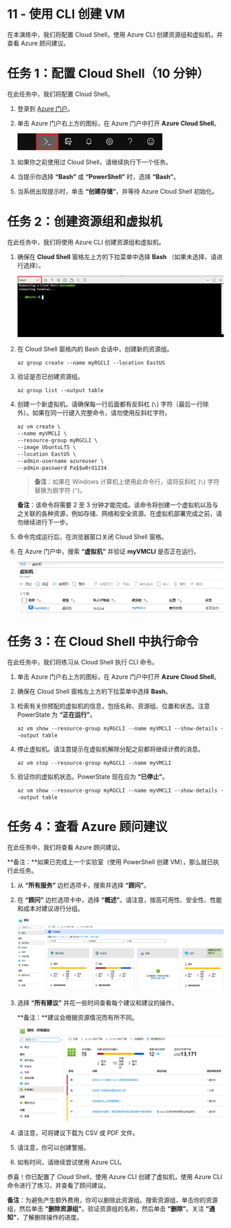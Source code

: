 ﻿---
wts:
    title: '11 - 使用 CLI 创建 VM（10 分钟）'
    module: '模块 03：描述核心解决方案和管理工具'
---
# 11 - 使用 CLI 创建 VM

在本演练中，我们将配置 Cloud Shell，使用 Azure CLI 创建资源组和虚拟机，并查看 Azure 顾问建议。 

# 任务 1：配置 Cloud Shell（10 分钟）

在此任务中，我们将配置 Cloud Shell。 

1. 登录到 [Azure 门户](https://portal.azure.com)。

2. 单击 Azure 门户右上方的图标，在 Azure 门户中打开 **Azure Cloud Shell**。

    ![Azure 门户“Azure Cloud Shell”图标的屏幕截图。](../images/1002.png)

3. 如果你之前使用过 Cloud Shell，请继续执行下一个任务。 

4. 当提示你选择 **“Bash”** 或 **“PowerShell”** 时，选择 **“Bash”**。 

5. 当系统出现提示时，单击 **“创建存储”**，并等待 Azure Cloud Shell 初始化。 

# 任务 2：创建资源组和虚拟机

在此任务中，我们将使用 Azure CLI 创建资源组和虚拟机。  

1. 确保在 **Cloud Shell** 窗格左上方的下拉菜单中选择 **Bash** （如果未选择，请进行选择）。

    ![Azure 门户 Azure Cloud Shell 的屏幕截图，其中突出显示了 Bash 下拉列表。](../images/1002a.png)

2. 在 Cloud Shell 窗格内的 Bash 会话中，创建新的资源组。 

    ```cli
    az group create --name myRGCLI --location EastUS
    ```

3. 验证是否已创建资源组。

    ```cli
    az group list --output table
    ```

4. 创建一个新虚拟机。请确保每一行后面都有反斜杠 (`\`) 字符（最后一行除外）。如果在同一行键入完整命令，请勿使用反斜杠字符。 

    ```cli
    az vm create \
    --name myVMCLI \
    --resource-group myRGCLI \
    --image UbuntuLTS \
    --location EastUS \
    --admin-username azureuser \
    --admin-password Pa$$w0rd1234
    ```

    >**备注**：如果在 Windows 计算机上使用此命令行，请将反斜杠 (`\`) 字符替换为脱字符 (`^`)。
    
    **备注**：该命令将需要 2 至 3 分钟才能完成。该命令将创建一个虚拟机以及与之关联的各种资源，例如存储、网络和安全资源。在虚拟机部署完成之前，请勿继续进行下一步。 

5. 命令完成运行后，在浏览器窗口关闭 Cloud Shell 窗格。

6. 在 Azure 门户中，搜索 **“虚拟机”** 并验证 **myVMCLI** 是否正在运行。

    ![此屏幕截图显示了“虚拟机”页面，其中 myVMPS 处于正在运行的状态。](../images/1101.png)


# 任务 3：在 Cloud Shell 中执行命令

在此任务中，我们将练习从 Cloud Shell 执行 CLI 命令。 

1. 单击 Azure 门户右上方的图标，在 Azure 门户中打开 **Azure Cloud Shell**。

2. 确保在 Cloud Shell 窗格左上方的下拉菜单中选择 **Bash**。

3. 检索有关你预配的虚拟机的信息，包括名称、资源组、位置和状态。注意 PowerState 为 **“正在运行”**。

    ```cli
    az vm show --resource-group myRGCLI --name myVMCLI --show-details --output table 
    ```

4. 停止虚拟机。请注意提示在虚拟机解除分配之前都将继续计费的消息。 

    ```cli
    az vm stop --resource-group myRGCLI --name myVMCLI
    ```

5. 验证你的虚拟机状态。PowerState 现在应为 **“已停止”**。

    ```cli
    az vm show --resource-group myRGCLI --name myVMCLI --show-details --output table 
    ```

# 任务 4：查看 Azure 顾问建议

在此任务中，我们将查看 Azure 顾问建议。

   **备注：**如果已完成上一个实验室（使用 PowerShell 创建 VM），那么就已执行此任务。 

1. 从 **“所有服务”** 边栏选项卡，搜索并选择 **“顾问”**。 

2. 在 **“顾问”** 边栏选项卡中，选择 **“概述”**。请注意，按高可用性、安全性、性能和成本对建议进行分组。 

    ![顾问“概述”页面的屏幕截图。 ](../images/1103.png)

3. 选择 **“所有建议”** 并花一些时间查看每个建议和建议的操作。 

    **备注：**建议会根据资源情况而有所不同。 

    ![顾问“所有建议”页面的屏幕截图。](../images/1104.png)

4. 请注意，可将建议下载为 CSV 或 PDF 文件。 

5. 请注意，你可以创建警报。 

6. 如有时间，请继续尝试使用 Azure CLI。

恭喜！你已配置了 Cloud Shell，使用 Azure CLI 创建了虚拟机，使用 Azure CLI 命令进行了练习，并查看了顾问建议。

**备注**：为避免产生额外费用，你可以删除此资源组。搜索资源组，单击你的资源组，然后单击 **“删除资源组”**。验证资源组的名称，然后单击 **“删除”**。关注 **“通知”**，了解删除操作的进度。
